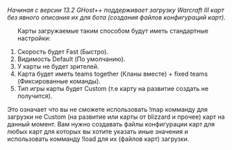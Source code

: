<em>Начиная с версии 13.2 GHost++ поддерживает загрузку Warcraft III карт без явного описания их для бота (создания файлов конфигураций карт).</em>
<ol>
 <p>Карты загружаемые таким способом будут иметь стандартные настройки:</p>
 <li> Скорость будет Fast (Быстро).</li>
 <li> Видимость Default (По умолчанию).</li>
 <li> У карты не будет зрителей.</li>
 <li> Карта будет иметь teams together (Кланы вместе) + fixed teams (Фиксированные команды).</li>
 <li> Тип игры карты будет Custom (т.е карту на развитие создать не получится).</li>
</ol>

<p>Это означает что вы не сможете использовать !map комманду для загрузки не Custom (на развитие или карты от blizzard и прочее) карт на данный момент.
Вам нужно создавать файлы конфигурации карт для любых карт для которых вы хотите указать иные значения и использовать комманду !load для их (файлов карт) загрузки.</p>